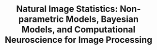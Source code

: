 ---
title: 'Natural Image Statistics: Non-parametric Models, Bayesian Models, and Computational Neuroscience for Image Processing'
logo: 'mineco.webp'
pi: ''
uvpi: ''
years: '2010-2012'
website: ''
funding_source: 'Spanish Ministry of Economy'
role: ''
project_type: ''
partners: []
---